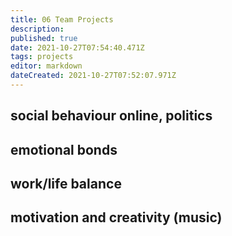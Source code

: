 ```yaml
---
title: 06 Team Projects
description: 
published: true
date: 2021-10-27T07:54:40.471Z
tags: projects
editor: markdown
dateCreated: 2021-10-27T07:52:07.971Z
---
```


## social behaviour online, politics

## emotional bonds

## work/life balance

## motivation and creativity (music)